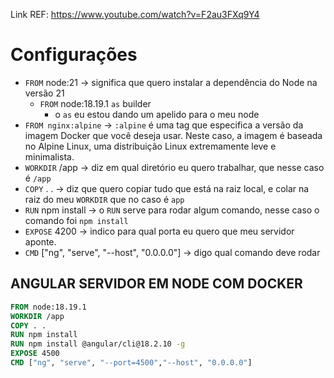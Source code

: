 Link REF: https://www.youtube.com/watch?v=F2au3FXq9Y4
# Configurações

- `FROM` node:21 -> significa que quero instalar a dependência do Node na versão 21 
  - `FROM` node:18.19.1 `as` builder
    - o `as` eu estou dando um apelido para o meu node
- `FROM nginx:alpine` -> `:alpine` é uma tag que especifica a versão da imagem Docker que você deseja usar. Neste caso, a imagem é baseada no Alpine Linux, uma distribuição Linux extremamente leve e minimalista.
- `WORKDIR` /app -> diz em qual diretório eu quero trabalhar, que nesse caso é `/app`  
- `COPY` . . -> diz que quero copiar tudo que está na raiz local, e colar na raiz do meu `WORKDIR` que no caso é `app`
- `RUN` npm install -> o `RUN` serve para rodar algum comando, nesse caso o comando foi `npm install`
- `EXPOSE` 4200 -> indico para qual porta eu quero que meu servidor aponte.
- `CMD` ["ng", "serve", "--host", "0.0.0.0"] -> digo qual comando deve rodar 


## ANGULAR SERVIDOR EM NODE COM DOCKER 
```dockerfile
FROM node:18.19.1
WORKDIR /app
COPY . .
RUN npm install
RUN npm install @angular/cli@18.2.10 -g
EXPOSE 4500
CMD ["ng", "serve", "--port=4500","--host", "0.0.0.0"]
```
